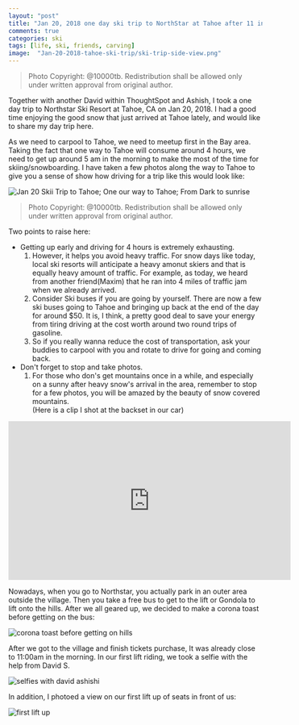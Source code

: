 ```yaml
---
layout: "post"
title: "Jan 20, 2018 one day ski trip to NorthStar at Tahoe after 11 inches of slow"
comments: true
categories: ski
tags: [life, ski, friends, carving]
image:  "Jan-20-2018-tahoe-ski-trip/ski-trip-side-view.png"
---
```


> Photo Copyright: @10000tb. Redistribution shall be allowed only under written approval from original author.

Together with another David within ThoughtSpot and Ashish, I took a one day trip to Northstar Ski Resort at Tahoe, CA on Jan 20, 2018. I had a good time enjoying the good snow that just arrived at Tahoe lately, and would like to share my day trip here.  
  
  
As we need to carpool to Tahoe, we need to meetup first in the Bay area. Taking the fact that one way to Tahoe will consume around 4 hours, we need to get up around 5 am in the morning to make the most of the time for skiing/snowboarding. I have taken a few photos along the way to Tahoe to give you a sense of show how driving for a trip like this would look like:  
  
![Jan 20 Skii Trip to Tahoe; One our way to Tahoe; From Dark to sunrise](/assets/img/Jan-20-2018-tahoe-ski-trip/jan-20-ski-triip-going-from-dark-to-sunrise.png)

> Photo Copyright: @10000tb. Redistribution shall be allowed only under written approval from original author.


Two points to raise here:  
* Getting up early and driving for 4 hours is extremely exhausting.
  1. However, it helps you avoid heavy traffic. For snow days like today, local ski resorts will anticipate a heavy amonut skiers and that is equally heavy amount of traffic. For example, as today, we heard from another friend(Maxim) that he ran into 4 miles of traffic jam when we already arrived. 
  2. Consider Ski buses if you are going by yourself. There are now a few ski buses going to Tahoe and bringing up back at the end of the day for around $50. It is, I think, a pretty good deal to save your energy from tiring driving at the cost worth around two round trips of gasoline.
  3. So if you really wanna reduce the cost of transportation, ask your buddies to carpool with you and rotate to drive for going and coming back.  
* Don't forget to stop and take photos.
  1. For those who don's get mountains once in a while, and especially on a sunny after heavy snow's arrival in the area, remember to stop for a few photos, you will be amazed by the beauty of snow covered mountains.  
(Here is a clip I shot at the backset in our car)  

<iframe width="560" height="315" src="https://www.youtube.com/embed/OGswSvXUOxU" frameborder="0" allow="autoplay; encrypted-media" allowfullscreen></iframe>

 
Nowadays, when you go to Northstar, you actually park in an outer area outside the village. Then you take a free bus to get to the lift or Gondola to lift onto the hills. After we all geared up, we decided to make a corona toast before getting on the bus:  

![corona toast before getting on hills](/assets/img/Jan-20-2018-tahoe-ski-trip/corona-toast-before-getting-on-hills.JPG)

  
After we got to the village and finish tickets purchase, It was already close to 11:00am in the morning. In our first lift riding, we took a selfie with the help from David S.  

![selfies with david ashishi](/assets/img/Jan-20-2018-tahoe-ski-trip/selfies-with-david-ashish.JPG)

In addition, I photoed a view on our first lift up of seats in front of us:  

![first lift up](/assets/img/Jan-20-2018-tahoe-ski-trip/first-lift-up.JPG)

